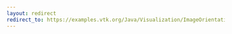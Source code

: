 ```yaml
---
layout: redirect
redirect_to: https://examples.vtk.org/Java/Visualization/ImageOrientation/
---
```

